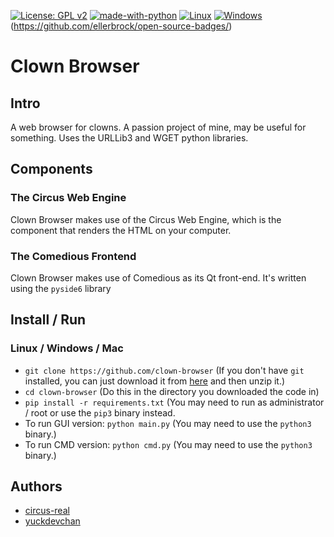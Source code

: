 [![License: GPL v2](https://img.shields.io/badge/License-GPL_v2-blue.svg)](https://www.gnu.org/licenses/old-licenses/gpl-2.0.en.html)
[![made-with-python](https://img.shields.io/badge/Made%20with-Python-1f425f.svg)](https://www.python.org/)
[![Linux](https://svgshare.com/i/Zhy.svg)](https://svgshare.com/i/Zhy.svg)
[![Windows](https://badgen.net/badge/icon/windows?icon=windows&label)](https://microsoft.com/windows/)
(https://github.com/ellerbrock/open-source-badges/)
# Clown Browser
## Intro
A web browser for clowns. A passion project of mine, may be useful for something. Uses the URLLib3 and WGET python libraries.
## Components
### The Circus Web Engine
Clown Browser makes use of the Circus Web Engine, which is the component that renders the HTML on your computer.
### The Comedious Frontend
Clown Browser makes use of Comedious as its Qt front-end. It's written using the `pyside6` library
## Install / Run
### Linux / Windows / Mac
- `git clone https://github.com/clown-browser` (If you don't have `git` installed, you can just download it from [here](https://github.com/yuckdevchan/clown-browser/archive/refs/heads/main.zip) and then unzip it.)
- `cd clown-browser` (Do this in the directory you downloaded the code in)
- `pip install -r requirements.txt` (You may need to run as administrator / root or use the `pip3` binary instead.
- To run GUI version: `python main.py` (You may need to use the `python3` binary.)
- To run CMD version: `python cmd.py` (You may need to use the `python3` binary.)
## Authors
- [circus-real](https://github.com/circus-real)
- [yuckdevchan](https://github.com/yuckdevchan)
